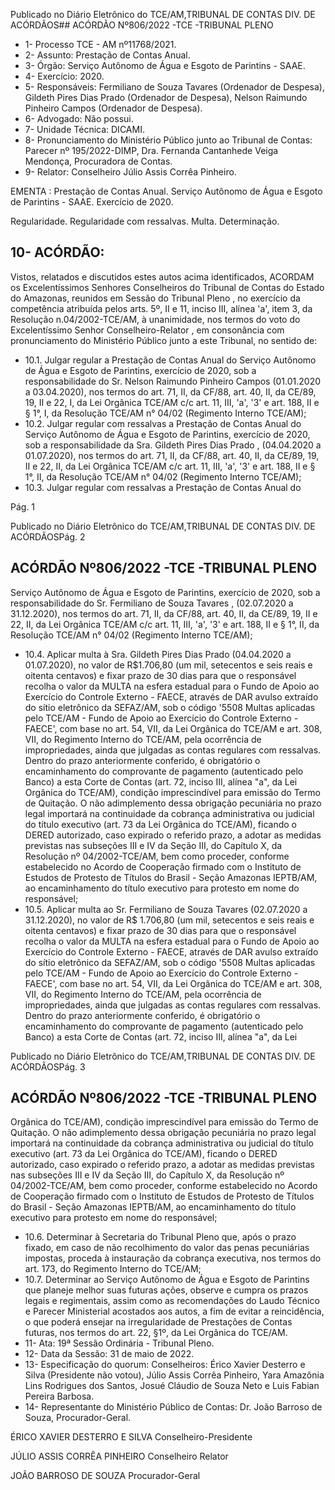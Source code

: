 Publicado  no  Diário  Eletrônico do TCE/AM,TRIBUNAL DE CONTAS DIV. DE ACÓRDÃOS## ACÓRDÃO Nº806/2022 -TCE -TRIBUNAL PLENO

- 1- Processo TCE - AM nº11768/2021.
- 2- Assunto: Prestação de Contas Anual.
- 3- Órgão: Serviço Autônomo de Água e Esgoto de Parintins - SAAE.
- 4- Exercício: 2020.
- 5- Responsáveis: Fermiliano de Souza Tavares (Ordenador de Despesa), Gildeth Pires Dias Prado (Ordenador de Despesa), Nelson Raimundo Pinheiro Campos (Ordenador de Despesa).
- 6- Advogado: Não possui.
- 7- Unidade Técnica: DICAMI.
- 8- Pronunciamento  do  Ministério  Público  junto  ao  Tribunal  de  Contas: Parecer  nº 195/2022-DIMP, Dra. Fernanda Cantanhede Veiga Mendonça, Procuradora de Contas.
- 9- Relator: Conselheiro Júlio Assis Corrêa Pinheiro.

EMENTA : Prestação de Contas Anual. Serviço Autônomo de Água e Esgoto de Parintins - SAAE. Exercício de 2020.

Regularidade.  Regularidade  com  ressalvas.  Multa. Determinação.

## 10-  ACÓRDÃO:

Vistos, relatados e discutidos estes autos acima identificados, ACORDAM os Excelentíssimos Senhores Conselheiros do Tribunal de Contas do Estado do Amazonas, reunidos em Sessão do Tribunal Pleno , no exercício da competência atribuída pelos arts. 5º, II e 11, inciso III, alínea 'a', item 3, da Resolução n.04/2002-TCE/AM, à unanimidade, nos termos do voto do Excelentíssimo Senhor Conselheiro-Relator , em consonância com pronunciamento do Ministério Público junto a este Tribunal, no sentido de:

- 10.1. Julgar regular a Prestação de Contas Anual do Serviço Autônomo de Água e Esgoto de Parintins, exercício de 2020, sob a responsabilidade do Sr. Nelson Raimundo Pinheiro Campos (01.01.2020 a 03.04.2020), nos termos do art. 71, II, da CF/88, art. 40, II, da CE/89, 19, II e 22, I, da Lei Orgânica TCE/AM c/c art. 11, III, 'a', '3' e art. 188, II e § 1°, I, da Resolução TCE/AM n° 04/02 (Regimento Interno TCE/AM);
- 10.2. Julgar  regular  com  ressalvas a  Prestação  de  Contas  Anual  do Serviço Autônomo de Água e Esgoto de Parintins, exercício de 2020, sob a responsabilidade da Sra. Gildeth Pires Dias Prado , (04.04.2020 a 01.07.2020), nos termos do art. 71, II, da CF/88, art. 40, II, da CE/89, 19, II e 22, II, da Lei Orgânica TCE/AM c/c art. 11, III, 'a', '3' e art. 188, II e § 1°, II, da Resolução TCE/AM n° 04/02 (Regimento Interno TCE/AM);
- 10.3. Julgar  regular  com  ressalvas a  Prestação  de  Contas  Anual  do

Pág. 1

Publicado  no  Diário  Eletrônico do TCE/AM,TRIBUNAL DE CONTAS DIV. DE ACÓRDÃOSPág. 2

## ACÓRDÃO Nº806/2022 -TCE -TRIBUNAL PLENO

Serviço Autônomo de Água e Esgoto de Parintins, exercício de 2020, sob a responsabilidade do Sr. Fermiliano de Souza  Tavares , (02.07.2020 a 31.12.2020), nos termos do art. 71, II, da CF/88, art. 40, II, da CE/89, 19, II e 22, II, da Lei Orgânica TCE/AM c/c art. 11, III, 'a', '3' e art. 188, II e § 1°, II, da Resolução TCE/AM n° 04/02 (Regimento Interno TCE/AM);

- 10.4. Aplicar  multa à Sra. Gildeth  Pires  Dias  Prado (04.04.2020  a 01.07.2020), no valor de R$1.706,80 (um mil, setecentos e seis reais e oitenta centavos) e fixar prazo de 30 dias para que o responsável recolha o valor da MULTA na esfera estadual para o Fundo de Apoio ao  Exercício  do  Controle  Externo  -  FAECE,  através  de  DAR  avulso extraído  do  sítio  eletrônico  da  SEFAZ/AM,  sob  o  código  '5508  Multas  aplicadas  pelo  TCE/AM  -  Fundo  de  Apoio  ao  Exercício  do Controle Externo - FAECE', com base no art. 54, VII, da Lei Orgânica do  TCE/AM e art.  308,  VII,  do  Regimento  Interno  do  TCE/AM,  pela ocorrência de impropriedades, ainda que julgadas as contas regulares com ressalvas. Dentro do prazo anteriormente conferido, é obrigatório o encaminhamento do comprovante de pagamento (autenticado pelo Banco) a esta Corte de Contas (art. 72, inciso III, alínea "a", da Lei Orgânica  do  TCE/AM),  condição  imprescindível  para  emissão  do Termo de Quitação. O não adimplemento dessa obrigação pecuniária no prazo legal importará na continuidade da cobrança administrativa ou  judicial  do  título  executivo  (art.  73  da  Lei  Orgânica  do  TCE/AM), ficando o DERED autorizado, caso expirado o referido prazo, a adotar as medidas previstas nas subseções III e IV da Seção III, do Capítulo X, da Resolução nº 04/2002-TCE/AM, bem como proceder, conforme estabelecido  no  Acordo  de  Cooperação  firmado  com  o  Instituto  de Estudos  de  Protesto  de  Títulos  do  Brasil  -  Seção  Amazonas  IEPTB/AM, ao encaminhamento do título executivo para protesto em nome do responsável;
- 10.5. Aplicar  multa ao Sr. Fermiliano  de  Souza  Tavares (02.07.2020  a 31.12.2020), no valor de R$ 1.706,80 (um mil, setecentos e seis reais e oitenta centavos)  e fixar prazo de 30 dias para que o responsável recolha o valor da MULTA na esfera estadual para o Fundo de Apoio ao  Exercício  do  Controle  Externo  -  FAECE,  através  de  DAR  avulso extraído  do  sítio  eletrônico  da  SEFAZ/AM,  sob  o  código  '5508  Multas  aplicadas  pelo  TCE/AM  -  Fundo  de  Apoio  ao  Exercício  do Controle Externo - FAECE', com base no art. 54, VII, da Lei Orgânica do  TCE/AM e art.  308,  VII,  do  Regimento  Interno  do  TCE/AM,  pela ocorrência de impropriedades, ainda que julgadas as contas regulares com ressalvas. Dentro do prazo anteriormente conferido, é obrigatório o encaminhamento do comprovante de pagamento (autenticado pelo Banco) a esta Corte de Contas (art. 72, inciso III, alínea "a", da Lei

Publicado  no  Diário  Eletrônico do TCE/AM,TRIBUNAL DE CONTAS DIV. DE ACÓRDÃOSPág. 3

## ACÓRDÃO Nº806/2022 -TCE -TRIBUNAL PLENO

Orgânica  do  TCE/AM),  condição  imprescindível  para  emissão  do Termo de Quitação. O não adimplemento dessa obrigação pecuniária no prazo legal importará na continuidade da cobrança administrativa ou  judicial  do  título  executivo  (art.  73  da  Lei  Orgânica  do  TCE/AM), ficando o DERED autorizado, caso expirado o referido prazo, a adotar as medidas previstas nas subseções III e IV da Seção III, do Capítulo X, da Resolução nº 04/2002-TCE/AM, bem como proceder, conforme estabelecido  no  Acordo  de  Cooperação  firmado  com  o  Instituto  de Estudos  de  Protesto  de  Títulos  do  Brasil  -  Seção  Amazonas  IEPTB/AM, ao encaminhamento do título executivo para protesto em nome do responsável;

- 10.6. Determinar à Secretaria do Tribunal Pleno que, após o prazo fixado, em  caso  de  não  recolhimento  do  valor  das  penas  pecuniárias impostas, proceda à instauração da cobrança executiva, nos termos do art. 173, do Regimento Interno do TCE/AM;
- 10.7. Determinar ao Serviço Autônomo de Água e Esgoto de Parintins que planeje melhor suas futuras ações, observe e cumpra os prazos legais e  regimentais,  assim  como  as  recomendações  do  Laudo  Técnico  e Parecer Ministerial acostados aos autos, a fim de evitar a reincidência, o  que  poderá ensejar  na  irregularidade  de  Prestações  de  Contas futuras, nos termos do art. 22, §1º, da Lei Orgânica do TCE/AM.
- 11-  Ata: 19ª Sessão Ordinária - Tribunal Pleno.
- 12-  Data da Sessão: 31 de maio de 2022.
- 13-  Especificação do quorum: Conselheiros: Érico Xavier Desterro e Silva (Presidente não votou),  Júlio  Assis  Corrêa  Pinheiro,  Yara  Amazônia  Lins  Rodrigues  dos  Santos, Josué Cláudio de Souza Neto e Luis Fabian Pereira Barbosa.
- 14-  Representante  do  Ministério  Público  de  Contas: Dr.  João  Barroso  de  Souza, Procurador-Geral.

ÉRICO XAVIER DESTERRO E SILVA Conselheiro-Presidente

JÚLIO ASSIS CORRÊA PINHEIRO Conselheiro Relator

JOÃO BARROSO DE SOUZA Procurador-Geral